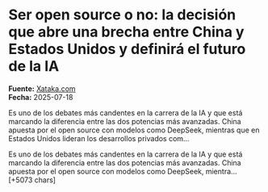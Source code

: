 # Ser open source o no: la decisión que abre una brecha entre China y Estados Unidos y definirá el futuro de la IA

**Fuente:** [Xataka.com](https://www.xataka.com/robotica-e-ia/ser-open-source-no-decision-que-abre-brecha-china-estados-unidos-definira-futuro-ia)  
**Fecha:** 2025-07-18

Es uno de los debates más candentes en la carrera de la IA y que está marcando la diferencia entre las dos potencias más avanzadas. China apuesta por el open source con modelos como DeepSeek, mientras que en Estados Unidos lideran los desarrollos privados com…

Es uno de los debates más candentes en la carrera de la IA y que está marcando la diferencia entre las dos potencias más avanzadas. China apuesta por el open source con modelos como DeepSeek, mientra… [+5073 chars]
